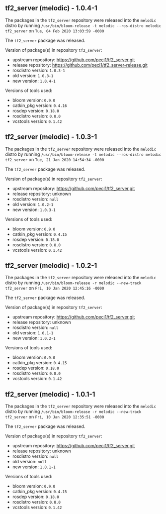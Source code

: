 ## tf2_server (melodic) - 1.0.4-1

The packages in the `tf2_server` repository were released into the `melodic` distro by running `/usr/bin/bloom-release -t melodic --ros-distro melodic tf2_server` on `Tue, 04 Feb 2020 13:03:59 -0000`

The `tf2_server` package was released.

Version of package(s) in repository `tf2_server`:

- upstream repository: https://github.com/peci1/tf2_server.git
- release repository: https://github.com/peci1/tf2_server-release.git
- rosdistro version: `1.0.3-1`
- old version: `1.0.3-1`
- new version: `1.0.4-1`

Versions of tools used:

- bloom version: `0.9.0`
- catkin_pkg version: `0.4.16`
- rosdep version: `0.18.0`
- rosdistro version: `0.8.0`
- vcstools version: `0.1.42`


## tf2_server (melodic) - 1.0.3-1

The packages in the `tf2_server` repository were released into the `melodic` distro by running `/usr/bin/bloom-release -t melodic --ros-distro melodic tf2_server` on `Tue, 21 Jan 2020 14:54:34 -0000`

The `tf2_server` package was released.

Version of package(s) in repository `tf2_server`:

- upstream repository: https://github.com/peci1/tf2_server.git
- release repository: unknown
- rosdistro version: `null`
- old version: `1.0.2-1`
- new version: `1.0.3-1`

Versions of tools used:

- bloom version: `0.9.0`
- catkin_pkg version: `0.4.15`
- rosdep version: `0.18.0`
- rosdistro version: `0.8.0`
- vcstools version: `0.1.42`


## tf2_server (melodic) - 1.0.2-1

The packages in the `tf2_server` repository were released into the `melodic` distro by running `/usr/bin/bloom-release -r melodic --new-track tf2_server` on `Fri, 10 Jan 2020 12:45:16 -0000`

The `tf2_server` package was released.

Version of package(s) in repository `tf2_server`:

- upstream repository: https://github.com/peci1/tf2_server.git
- release repository: unknown
- rosdistro version: `null`
- old version: `1.0.1-1`
- new version: `1.0.2-1`

Versions of tools used:

- bloom version: `0.9.0`
- catkin_pkg version: `0.4.15`
- rosdep version: `0.18.0`
- rosdistro version: `0.8.0`
- vcstools version: `0.1.42`


## tf2_server (melodic) - 1.0.1-1

The packages in the `tf2_server` repository were released into the `melodic` distro by running `/usr/bin/bloom-release -r melodic --new-track tf2_server` on `Fri, 10 Jan 2020 12:35:51 -0000`

The `tf2_server` package was released.

Version of package(s) in repository `tf2_server`:

- upstream repository: https://github.com/peci1/tf2_server.git
- release repository: unknown
- rosdistro version: `null`
- old version: `null`
- new version: `1.0.1-1`

Versions of tools used:

- bloom version: `0.9.0`
- catkin_pkg version: `0.4.15`
- rosdep version: `0.18.0`
- rosdistro version: `0.8.0`
- vcstools version: `0.1.42`


